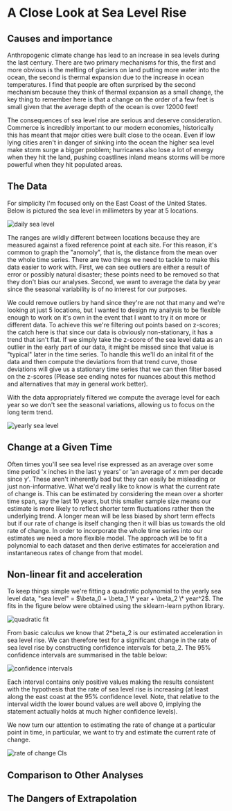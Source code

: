 
# A Close Look at Sea Level Rise
## Causes and importance
Anthropogenic climate change has lead to an increase in sea levels during the last century. There are two primary mechanisms for this, the first and more obvious is the melting of glaciers on land putting more water into the ocean, the second is thermal expansion due to the increase in ocean temperatures. I find that people are often surprised by the second mechanism because they think of thermal expansion as a small change, the key thing to remember here is that a change on the order of a few feet is small given that the average depth of the ocean is over 12000 feet! 

The consequences of sea level rise are serious and deserve consideration. Commerce is incredibly important to our modern economies, historically this has meant that major cities were built close to the ocean. Even if low lying cities aren't in danger of sinking into the ocean the higher sea level make storm surge a bigger problem; hurricanes also lose a lot of energy when they hit the land, pushing coastlines inland means storms will be more powerful when they hit populated areas.

## The Data
For simplicity I'm focused only on the East Coast of the United States. Below is pictured the sea level in millimeters by year at 5 locations.

![daily sea level](https://danielennis521.github.io/Math-Blog/Post%201%3A%20Sea%20Level%20Change/Sea%20Level%20Changes/graphs/basic%20sea%20level.png)

The ranges are wildly different between locations because they are measured against a fixed reference point at each site. For this reason, it's common to graph the "anomoly", that is, the distance from the mean over the whole time series. There are two things we need to tackle to make this data easier to work with. First, we can see outliers are either a result of error or possibly natural disaster; these points need to be removed so that they don't bias our analyses. Second, we want to average the data by year since the seasonal variability is of no interest for our purposes. 

We could remove outliers by hand since they're are not that many and we're looking at just 5 locations, but I wanted to design my analysis to be flexible enough to work on it's own in the event that I want to try it on more or different data. To achieve this we're filtering out points based on z-scores; the catch here is that since our data is obviously non-stationary, it has a trend that isn't flat. If we simply take the z-score of the sea level data as an outlier in the early part of our data, it might be missed since that value is "typical" later in the time series. To handle this we'll do an inital fit of the data and then compute the deviations from that trend curve, those deviations will give us a stationary time series that we can then filter based on the z-scores (Please see ending notes for nuances about this method and alternatives that may in general work better).

With the data appropriately filtered we compute the average level for each year so we don't see the seasonal variations, allowing us to focus on the long term trend.

![yearly sea level](https://danielennis521.github.io/Math-Blog/Post%201%3A%20Sea%20Level%20Change/Sea%20Level%20Changes/graphs/yearly%20sea%20level.png)

## Change at a Given Time
Often times you'll see sea level rise expressed as an average over some time period 'x inches in the last y years' or 'an average of x mm per decade since y'. These aren't inherently bad but they can easily be misleading or just non-informative. What we'd really like to know is what the current rate of change is. This can be estimated by considering the mean over a shorter time span, say the last 10 years, but this smaller sample size means our estimate is more likely to reflect shorter term fluctuations rather then the underlying trend. A longer mean will be less biased by short term effects but if our rate of change is itself changing then it will bias us towards the old rate of change. 
In order to incorporate the whole time series into our estimates we need a more flexible model. The approach will be to fit a polynomial to each dataset and then derive estimates for acceleration and instantaneous rates of change from that model.

## Non-linear fit and acceleration
To keep things simple we're fitting a quadratic polynomial to the yearly sea level data, "sea level" = $\beta_0 + \beta_1 \* year + \beta_2 \* year^2$. The fits in the figure below were obtained using the sklearn-learn python library.

![quadratic fit](https://danielennis521.github.io/Math-Blog/Post%201%3A%20Sea%20Level%20Change/Sea%20Level%20Changes/graphs/quadratic%20regression.png)

From basic calculus we know that 2*beta_2 is our estimated acceleration in sea level rise. We can therefore test for a significant change in the rate of sea level rise by constructing confidence intervals for beta_2. The 95% confidence intervals are summarised in the table below:

![confidence intervals](https://danielennis521.github.io/Math-Blog/Post%201%3A%20Sea%20Level%20Change/Sea%20Level%20Changes/graphs/Confidence%20Intervals.png)

Each interval contains only positive values making the results consistent with the hypothesis that the rate of sea level rise is increasing (at least along the east coast at the 95% confidence level. Note, that relative to the interval width the lower bound values are well above 0, implying the statement actually holds at much higher confidence levels).  

We now turn our attention to estimating the rate of change at a particular point in time, in particular, we want to try and estimate the current rate of change. 

![rate of change CIs](https://danielennis521.github.io/Math-Blog/Post%201%3A%20Sea%20Level%20Change/Sea%20Level%20Changes/graphs/rate%20of%20change%20CIs.png)

## Comparison to Other Analyses

## The Dangers of Extrapolation
